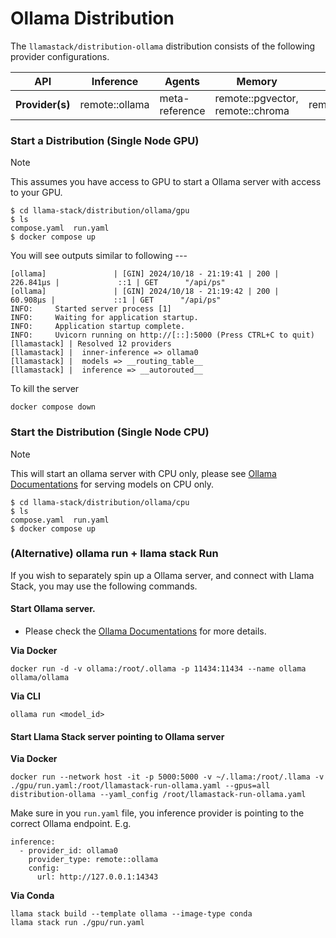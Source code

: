 # Ollama Distribution

The `llamastack/distribution-ollama` distribution consists of the following provider configurations.

| **API**         	| **Inference**  	| **Agents**     	| **Memory**                       	| **Safety**     	| **Telemetry**  	|
|-----------------	|----------------	|----------------	|----------------------------------	|----------------	|----------------	|
| **Provider(s)** 	| remote::ollama 	| meta-reference 	| remote::pgvector, remote::chroma 	| remote::ollama 	| meta-reference 	|


### Start a Distribution (Single Node GPU)

> [!NOTE]
> This assumes you have access to GPU to start a Ollama server with access to your GPU.

```
$ cd llama-stack/distribution/ollama/gpu
$ ls
compose.yaml  run.yaml
$ docker compose up
```

You will see outputs similar to following ---
```
[ollama]               | [GIN] 2024/10/18 - 21:19:41 | 200 |     226.841µs |             ::1 | GET      "/api/ps"
[ollama]               | [GIN] 2024/10/18 - 21:19:42 | 200 |      60.908µs |             ::1 | GET      "/api/ps"
INFO:     Started server process [1]
INFO:     Waiting for application startup.
INFO:     Application startup complete.
INFO:     Uvicorn running on http://[::]:5000 (Press CTRL+C to quit)
[llamastack] | Resolved 12 providers
[llamastack] |  inner-inference => ollama0
[llamastack] |  models => __routing_table__
[llamastack] |  inference => __autorouted__
```

To kill the server
```
docker compose down
```

### Start the Distribution (Single Node CPU)

> [!NOTE]
> This will start an ollama server with CPU only, please see [Ollama Documentations](https://github.com/ollama/ollama) for serving models on CPU only.

```
$ cd llama-stack/distribution/ollama/cpu
$ ls
compose.yaml  run.yaml
$ docker compose up
```

### (Alternative) ollama run + llama stack Run

If you wish to separately spin up a Ollama server, and connect with Llama Stack, you may use the following commands.

#### Start Ollama server.
- Please check the [Ollama Documentations](https://github.com/ollama/ollama) for more details.

**Via Docker**
```
docker run -d -v ollama:/root/.ollama -p 11434:11434 --name ollama ollama/ollama
```

**Via CLI**
```
ollama run <model_id>
```

#### Start Llama Stack server pointing to Ollama server

**Via Docker**
```
docker run --network host -it -p 5000:5000 -v ~/.llama:/root/.llama -v ./gpu/run.yaml:/root/llamastack-run-ollama.yaml --gpus=all distribution-ollama --yaml_config /root/llamastack-run-ollama.yaml
```

Make sure in you `run.yaml` file, you inference provider is pointing to the correct Ollama endpoint. E.g.
```
inference:
  - provider_id: ollama0
    provider_type: remote::ollama
    config:
      url: http://127.0.0.1:14343
```

**Via Conda**

```
llama stack build --template ollama --image-type conda
llama stack run ./gpu/run.yaml
```
